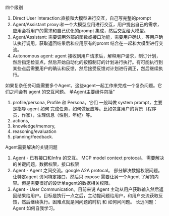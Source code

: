 四个级别
1. Direct User Interaction:直接和大模型进行交互，自己写完整的prompt
2. Agent/Assistant proxy:和一个大模型应用进行交互，用户提出自己的需求，应用会将用户的需求和自己优化的prompt 集成，然后交互给大模型。
3. Agent/Assistant: 需要调用外部的函数或接口功能，需要用户确认，等用户确认执行调用，获取返回结果后和应用原有的promt 结合在一起和大模型进行交流。
4. Autonomous agent: agent 接收到用户请求后，解释用户请求，制订计划，然后指定检查点，然后开始自动化的按照制订的计划进行执行。有可能执行到某些点后需要用户的确认和反馈，然后接受反馈对计划进行调正，然后继续执行。

如果复杂任务可能需要多个Agent，这些agent一起工作来完成一个复杂问题。它们之间会有 agent 的交互问题。
单Agent主要组件包括“
1. profile/persona, Profile 和 Persona。它们 一般叫做 system prompt，主要是指导 agent 如何 完成任务，如何做反应等。比如包含用户的背景（程序员，作家），生理信息（性别，年纪）等。
2. actions,
3. knowledge/memory,
4. reasoning/evaluation
5. planning/feedback.

Agent需要解决的关键问题
1. Agent - 已有接口和Infra 的交互。  MCP model context protocal。 需要解决的关键问题，数据权限，接口权限
2. Agent - Agent 之间交流。google A2A protocal。 部分解决数据权限问题。 让特定agent 访问特定接口，然后只 expose 需要让另一个Agent 了解的内容。但是需要很好的设计单agent的数据相关权限。
3. Agent - User Communication。目前来说 Agent 主动从用户获取输入然后返回结果给用户。目标是执行一点之后，主动提问题给用户，和用户交流获取反馈，然后继续执行。困难点就是问问题的时机 和 如何问问题。
长远问题：Agent 如何自我学习。
